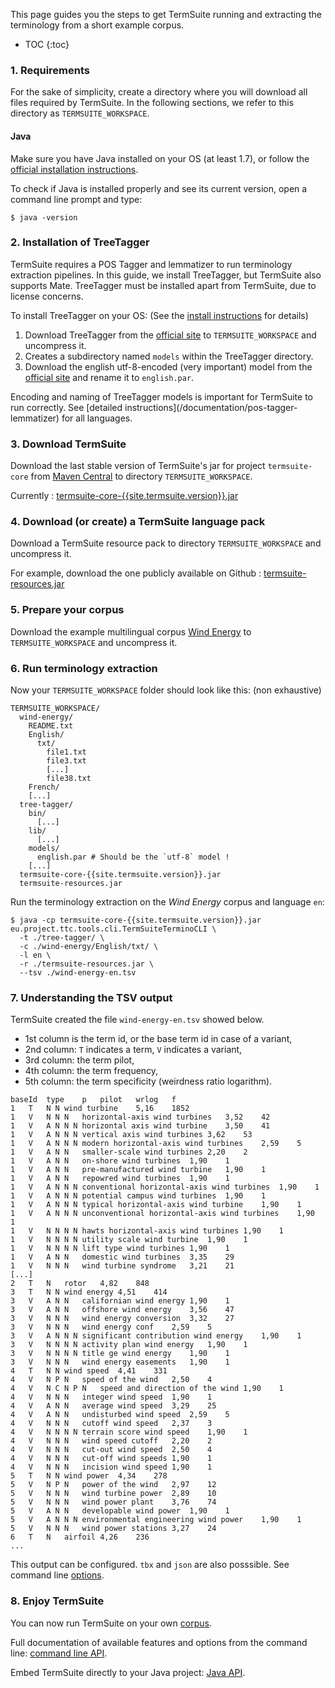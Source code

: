 

This page guides you the steps to get TermSuite running and extracting the terminology from a short example corpus.

* TOC
{:toc}

### 1. Requirements


For the sake of simplicity, create a directory where you will download all files required by TermSuite. In the following sections, we refer to this directory as `TERMSUITE_WORKSPACE`.

#### Java

Make sure you have Java installed on your OS (at least 1.7), or follow the [official installation instructions](https://www.java.com/fr/download/).

To check if Java is installed properly and see its current version, open a command line prompt and type:

~~~
$ java -version
~~~

### 2. Installation of TreeTagger

TermSuite requires a POS Tagger and lemmatizer to run terminology extraction pipelines. In this guide, we install TreeTagger, but TermSuite also supports Mate. TreeTagger must be installed apart from TermSuite, due to license concerns.

To install TreeTagger on your OS: (See the [install instructions](/documentation/pos-tagger-lemmatizer) for details)
1. Download TreeTagger from the [official site](http://www.cis.uni-muenchen.de/~schmid/tools/TreeTagger/) to `TERMSUITE_WORKSPACE` and uncompress it.
2. Creates a subdirectory named `models` within the TreeTagger directory.
3. Download the english utf-8-encoded (very important) model from the [official site](http://www.cis.uni-muenchen.de/~schmid/tools/TreeTagger/) and rename it to `english.par`.

<div class="alert alert-warning" role="alert">
Encoding and naming of TreeTagger models is important for TermSuite to run correctly. See [detailed instructions](/documentation/pos-tagger-lemmatizer) for all languages.  
</div>

### 3. Download TermSuite

Download the last stable version of TermSuite's jar for project `termsuite-core` from [Maven Central]({{site.termsuite.maven}}) to directory `TERMSUITE_WORKSPACE`.

Currently : [termsuite-core-{{site.termsuite.version}}.jar]({{site.termsuite.maven}}{{site.termsuite.version}}/termsuite-core-{{site.termsuite.version}}.jar)

### 4. Download (or create) a TermSuite language pack

Download a TermSuite resource pack to directory `TERMSUITE_WORKSPACE` and uncompress it.

For example, download the one publicly available on Github : [termsuite-resources.jar]({{site.resources.jar}})

### 5. Prepare your corpus

Download the example multilingual corpus [Wind Energy]({{site.corpus.we}}) to `TERMSUITE_WORKSPACE` and uncompress it.

### 6. Run terminology extraction

Now your `TERMSUITE_WORKSPACE` folder should look like this: (non exhaustive)

~~~
TERMSUITE_WORKSPACE/
  wind-energy/
    README.txt
    English/
      txt/
        file1.txt
        file3.txt
        [...]
        file38.txt
    French/
    [...]
  tree-tagger/
    bin/
      [...]
    lib/
      [...]
    models/
      english.par # Should be the `utf-8` model !
    [...]
  termsuite-core-{{site.termsuite.version}}.jar
  termsuite-resources.jar
~~~

Run the terminology extraction on the *Wind Energy* corpus and language `en`:

~~~
$ java -cp termsuite-core-{{site.termsuite.version}}.jar eu.project.ttc.tools.cli.TermSuiteTerminoCLI \
  -t ./tree-tagger/ \
  -c ./wind-energy/English/txt/ \
  -l en \
  -r ./termsuite-resources.jar \
  --tsv ./wind-energy-en.tsv
~~~

### 7. Understanding the TSV output

TermSuite created the file `wind-energy-en.tsv` showed below.
* 1st column is the term id, or the base term id in case of a variant,
* 2nd column: `T` indicates a term, `V` indicates a variant,
* 3rd column: the term pilot,
* 4th column: the term frequency,
* 5th column: the term specificity (weirdness ratio logarithm).

~~~
baseId	type	p	pilot	wrlog	f
1	T	N N	wind turbine	5,16	1852
1	V	N N N	horizontal-axis wind turbines	3,52	42
1	V	A N N N	horizontal axis wind turbine	3,50	41
1	V	A N N N	vertical axis wind turbines	3,62	53
1	V	A N N N	modern horizontal-axis wind turbines	2,59	5
1	V	A N N	smaller-scale wind turbines	2,20	2
1	V	A N N	on-shore wind turbines	1,90	1
1	V	A N N	pre-manufactured wind turbine	1,90	1
1	V	A N N	repowred wind turbines	1,90	1
1	V	A N N N	conventional horizontal-axis wind turbines	1,90	1
1	V	A N N N	potential campus wind turbines	1,90	1
1	V	A N N N	typical horizontal-axis wind turbine	1,90	1
1	V	A N N N	unconventional horizontal-axis wind turbines	1,90	1
1	V	N N N N	hawts horizontal-axis wind turbines	1,90	1
1	V	N N N N	utility scale wind turbine	1,90	1
1	V	N N N N	lift type wind turbines	1,90	1
1	V	A N N	domestic wind turbines	3,35	29
1	V	N N N	wind turbine syndrome	3,21	21
[...]
2	T	N	rotor	4,82	848
3	T	N N	wind energy	4,51	414
3	V	A N N	californian wind energy	1,90	1
3	V	A N N	offshore wind energy	3,56	47
3	V	N N N	wind energy conversion	3,32	27
3	V	N N N	wind energy conf	2,59	5
3	V	A N N N	significant contribution wind energy	1,90	1
3	V	N N N N	activity plan wind energy	1,90	1
3	V	N N N N	title ge wind energy	1,90	1
3	V	N N N	wind energy easements	1,90	1
4	T	N N	wind speed	4,41	331
4	V	N P N	speed of the wind	2,50	4
4	V	N C N P N	speed and direction of the wind	1,90	1
4	V	N N N	integer wind speed	1,90	1
4	V	A N N	average wind speed	3,29	25
4	V	A N N	undisturbed wind speed	2,59	5
4	V	N N N	cutoff wind speed	2,37	3
4	V	N N N N	terrain score wind speed	1,90	1
4	V	N N N	wind speed cutoff	2,20	2
4	V	N N N	cut-out wind speed	2,50	4
4	V	N N N	cut-off wind speeds	1,90	1
4	V	N N N	incision wind speed	1,90	1
5	T	N N	wind power	4,34	278
5	V	N P N	power of the wind	2,97	12
5	V	N N N	wind turbine power	2,89	10
5	V	N N N	wind power plant	3,76	74
5	V	A N N	developable wind power	1,90	1
5	V	A N N N	environmental engineering wind power	1,90	1
5	V	N N N	wind power stations	3,27	24
6	T	N	airfoil	4,26	236
...
~~~

This output can be configured. `tbx` and `json` are also posssible. See command line [options]({{site.production_url}}/documentation/command-line-api).

### 8. Enjoy TermSuite

You can now run TermSuite on your own [corpus]({{site.production_url}}/documentation/corpus).

Full documentation of available features and options from the command line: [command line API]({{site.production_url}}/documentation/command-line-api).

Embed TermSuite directly to your Java project: [Java API](/documentation/command-line-api).
